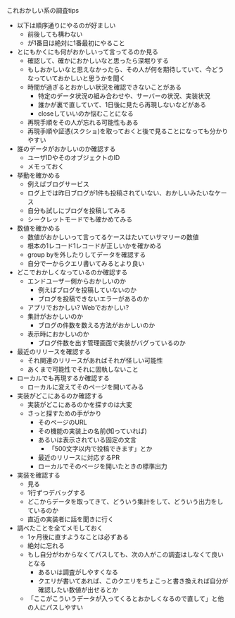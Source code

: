 これおかしい系の調査tips

- 以下は順序通りにやるのが好ましい
    - 前後しても構わない
    - が1番目は絶対に1番最初にやること
- とにもかくにも何がおかしいって言ってるのか見る
    - 確認して、確かにおかしいなと思ったら深堀りする
    - もしおかしいなと思えなかったら、その人が何を期待していて、今どうなっていておかしいと思うかを聞く
    - 時間が過ぎるとおかしい状況を確認できないことがある
        - 特定のデータ状況の組み合わせや、サーバーの状況、実装状況
        - 誰かが裏で直していて、1日後に見たら再現しないなどがある
        - closeしていいのか悩むことになる
    - 再現手順をその人が忘れる可能性もある
    - 再現手順や証憑(スクショ)を取っておくと後で見ることになっても分かりやすい
- 誰のデータがおかしいのか確認する
    - ユーザIDやそのオブジェクトのID
    - メモっておく
- 挙動を確かめる
    - 例えばブログサービス
    - ログ上では昨日ブログが1件も投稿されていない、おかしいみたいなケース
    - 自分も試しにブログを投稿してみる
    - シークレットモードでも確かめてみる
- 数値を確かめる
    - 数値がおかしいって言ってるケースはたいていサマリーの数値
    - 根本の1レコード1レコードが正しいかを確かめる
    - group byを外したりしてデータを確認する
    - 自分で一からクエリ書いてみるとより良い
- どこでおかしくなっているのか確認する
    - エンドユーザー側からおかしいのか
        - 例えばブログを投稿していないのか
        - ブログを投稿できないエラーがあるのか
    - アプリでおかしい? Webでおかしい?
    - 集計がおかしいのか
        - ブログの件数を数える方法がおかしいのか
    - 表示時におかしいのか
        - ブログ件数を出す管理画面で実装がバグっているのか
- 最近のリリースを確認する
    - それ関連のリリースがあればそれが怪しい可能性
    - あくまで可能性でそれに固執しないこと
- ローカルでも再現するか確認する
    - ローカルに変えてそのページを開いてみる
- 実装がどこにあるのか確認する
    - 実装がどこにあるのかを探すのは大変
    - さっと探すための手がかり
        - そのページのURL
        - その機能の実装上の名前(知っていれば)
        - あるいは表示されている固定の文言
            - 「500文字以内で投稿できます」とか
        - 最近のリリースに対応するPR
        - ローカルでそのページを開いたときの標準出力
- 実装を確認する
    - 見る
    - 1行ずつデバッグする
    - どこからデータを取ってきて、どういう集計をして、どういう出力をしているのか
    - 直近の実装者に話を聞きに行く
- 調べたことを全てメモしておく
    - 1ヶ月後に直すようなことは必ずある
    - 絶対に忘れる
    - もし自分がわからなくてパスしても、次の人がこの調査はしなくて良いとなる
        - あるいは調査がしやすくなる
        - クエリが書いてあれば、このクエリをちょこっと書き換えれば自分が確認したい数値が出せるとか
    - 「ここがこういうデータが入ってくるとおかしくなるので直して」と他の人にパスしやすい





